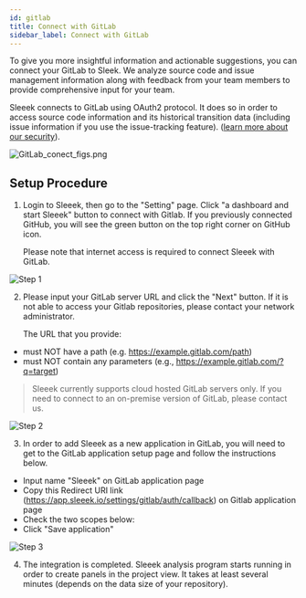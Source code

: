 ```yaml
---
id: gitlab
title: Connect with GitLab
sidebar_label: Connect with GitLab
---
```



To give you more insightful information and actionable suggestions, you can connect your GitLab to Sleek. We analyze source code  and issue management information along with feedback from your team members to provide comprehensive input for your team. 

Sleeek connects to GitLab using OAuth2 protocol. It does so in order to access source code information and its historical transition data (including issue information if you use the issue-tracking feature). ([learn more about our security](https://sleeekbeta2019.squarespace.com/security)). 

![GitLab_conect_figs.png](../../img/docs/integration/gitlab/GitLab_conect_figs.png)

## Setup Procedure

1. Login to Sleeek, then go to the "Setting" page. Click "a dashboard and start Sleeek" button to connect with Gitlab. If you previously connected GitHub, you will see the green button on the top right corner on GitHub icon. 

    Please note that internet access is required to connect Sleeek with GitLab. 

![Step 1](../../img/docs/integration/gitlab/step1.png)


2. Please input your GitLab server URL and click the "Next" button. If it is not able to access your Gitlab repositories, please contact your network administrator. 

    The URL that you provide:
- must NOT have a path (e.g. https://example.gitlab.com/path)
- must NOT contain any parameters (e.g., https://example.gitlab.com/?q=target)

>Sleeek currently supports cloud hosted GitLab servers only. If you need to connect to an on-premise version of GitLab, please contact us.

![Step 2](../../img/docs/integration/gitlab/step2.png)


3. In order to add Sleeek as a new application in GitLab, you will need to get to the GitLab application setup page and follow the instructions below. 

- Input name "Sleeek" on GitLab application page 
- Copy this Redirect URI link (https://app.sleeek.io/settings/gitlab/auth/callback) on Gitlab application page
- Check the two scopes below: 
- Click "Save application"

![Step 3](../../img/docs/integration/gitlab/step3.png)

4. The integration is completed. Sleeek analysis program starts running in order to create panels in the project view. It takes at least several minutes (depends on the data size of your repository).
